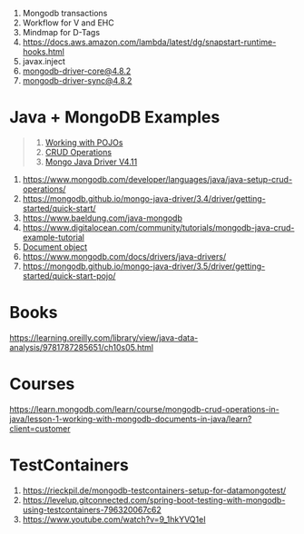 1. Mongodb transactions
1. Workflow for V and EHC
1. Mindmap for D-Tags
1. https://docs.aws.amazon.com/lambda/latest/dg/snapstart-runtime-hooks.html
1. javax.inject
1. mongodb-driver-core@4.8.2
1. mongodb-driver-sync@4.8.2

# Java + MongoDB Examples

> 1. [Working with POJOs](https://www.mongodb.com/docs/drivers/java/sync/current/quick-start/#working-with-pojos--optional-)
> 1. [CRUD Operations](https://www.mongodb.com/docs/drivers/java/sync/current/usage-examples/)
> 1. [Mongo Java Driver V4.11](https://www.mongodb.com/docs/drivers/java/sync/current/quick-start/)
1. https://www.mongodb.com/developer/languages/java/java-setup-crud-operations/
1. https://mongodb.github.io/mongo-java-driver/3.4/driver/getting-started/quick-start/
1. https://www.baeldung.com/java-mongodb
1. https://www.digitalocean.com/community/tutorials/mongodb-java-crud-example-tutorial
1. [Document object](https://www.baeldung.com/java-import-json-mongodb)
1. https://www.mongodb.com/docs/drivers/java-drivers/
1. https://mongodb.github.io/mongo-java-driver/3.5/driver/getting-started/quick-start-pojo/

# Books
https://learning.oreilly.com/library/view/java-data-analysis/9781787285651/ch10s05.html

# Courses

https://learn.mongodb.com/learn/course/mongodb-crud-operations-in-java/lesson-1-working-with-mongodb-documents-in-java/learn?client=customer


# TestContainers

1. https://rieckpil.de/mongodb-testcontainers-setup-for-datamongotest/
1. https://levelup.gitconnected.com/spring-boot-testing-with-mongodb-using-testcontainers-796320067c62
1. https://www.youtube.com/watch?v=9_1hkYVQ1eI